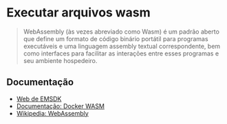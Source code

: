 # Executar arquivos wasm

> WebAssembly (às vezes abreviado como Wasm) é um padrão aberto que define um formato de código binário portátil para programas executáveis e uma linguagem assembly textual correspondente, bem como interfaces para facilitar as interações entre esses programas e seu ambiente hospedeiro.

## Documentação

* [Web de EMSDK](https://emscripten.org/)
* [Documentação: Docker WASM](https://docs.docker.com/desktop/wasm/)
* [Wikipedia: WebAssembly](https://pt.wikipedia.org/wiki/WebAssembly)
